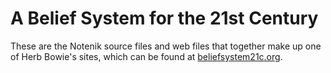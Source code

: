 # A Belief System for the 21st Century

These are the Notenik source files and web files that together make up one of Herb Bowie's sites, which can be found at [beliefsystem21c.org](https://beliefsystem21c.org).
